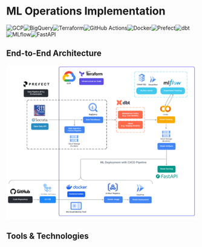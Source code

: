 # ML Operations Implementation

![GCP](https://img.shields.io/badge/Google%20Cloud-%234285F4.svg?logo=googlecloud)![BigQuery](https://img.shields.io/badge/BigQuery-%234285F4.svg?logo=googlecloud)![Terraform](https://img.shields.io/badge/Terraform-%235835CC.svg?logo=terraform)![GitHub Actions](https://img.shields.io/badge/GitHub%20Actions-%232671E5.svg?logo=githubactions)![Docker](https://img.shields.io/badge/Docker-%230db7ed.svg?logo=docker)![Prefect](https://img.shields.io/badge/Prefect-%233E4DD9.svg?logo=prefect)![dbt](https://img.shields.io/badge/dbt-%23FF694B.svg?logo=dbt)![MLflow](https://img.shields.io/badge/MLflow-%23007ACC.svg?logo=mlflow)![FastAPI](https://img.shields.io/badge/FastAPI-%2300C7B7.svg?logo=fastapi)

## End-to-End Architecture

![Architecture](assets/images/mlops_architecture.png)

## Tools & Technologies
